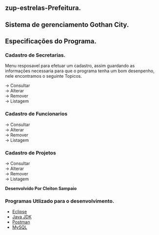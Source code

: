 ## zup-estrelas-Prefeitura.
## Sistema de gerenciamento Gothan City.


## Especificações do Programa.

### Cadastro de Secretarias.
Menu resposavel para efetuar um cadastro, assim guardando as informações necessaria para que o programa tenha um bom desenpenho, nele encontramos o seguinte Topicos.

-> Consultar<br/>
-> Alterar<br/>
-> Remover<br/>
-> Listagem<br/>

### Cadastro de Funcionarios

-> Consultar<br/>
-> Alterar<br/>
-> Remover<br/>
-> Listagem<br/>

### Cadastro de Projetos

-> Consultar<br/>
-> Alterar<br/>
-> Remover<br/>
-> Listagem<br/>

<b>Desenvolvido Por Cleiton Sampaio </b>


### Programas Utlizado para o desenvolvimento. 

* [Eclipse](https://www.eclipse.org/downloads/download.php?file=/oomph/epp/2020-06/R/eclipse-inst-win64.exe)<br/>
* [Java JDK](https://www.oracle.com/java/technologies/javase-jdk11-downloads.html)<br/>
* [Postman](https://www.postman.com/downloads/)<br/>
* [MySQL](https://dev.mysql.com/downloads/installer/)<br/>
